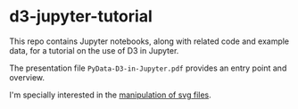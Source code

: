 # d3-jupyter-tutorial

This repo contains Jupyter notebooks, along with related code and example data, for a tutorial on the use of D3 in Jupyter. 

The presentation file `PyData-D3-in-Jupyter.pdf` provides an entry point and overview.

I'm specially interested in the [manipulation of svg files](https://youtu.be/pfP0WZmfqug?t=2943).
